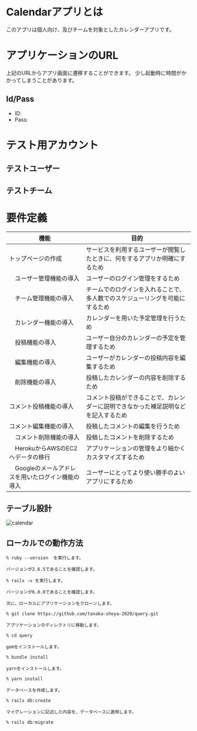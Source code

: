 # Calendarアプリとは

このアプリは個人向け、及びチームを対象としたカレンダーアプリです。


# アプリケーションのURL

上記のURLからアプリ画面に遷移することができます。
少し起動時に時間がかかってしまうことがあります。

## Id/Pass

- ID: 
- Pass: 

# テスト用アカウント

## テストユーザー

## テストチーム

# 要件定義

|            機能                           |            目的                                                   |
|----------------------------------------- |------------------------------------------------------------------|
|  トップページの作成                         |サービスを利用するユーザーが閲覧したときに、何をするアプリか明確にするため     |
|　ユーザー管理機能の導入                      |ユーザーのログイン管理をするため                                        |
|　チーム管理機能の導入                       |チームでのログインを入れることで、多人数でのスケジューリングを可能にするため    |
|　カレンダー機能の導入                       |カレンダーを用いた予定管理を行うため                                      |
|　投稿機能の導入                            |ユーザー自分のカレンダーの予定を管理するため                               |
|　編集機能の導入                            |ユーザーがカレンダーの投稿内容を編集するため                               |
|　削除機能の導入                            |投稿したカレンダーの内容を削除するため                                    |
| コメント投稿機能の導入                      |コメント投稿ができることで、カレンダーに説明できなかった補足説明などを記入するため|
| コメント編集機能の導入                      |投稿したコメントの編集を行うため                                         |
|　コメント削除機能の導入                      |投稿したコメントを削除するため                                          |
|　HerokuからAWSのEC2へデータの移行            |アプリケーションの管理をより細かくカスタマイズするため                      |
|　Googleのメールアドレスを用いたログイン機能の導入|ユーザーにとってより使い勝手のよいアプリにするため                         |



## テーブル設計

![calendar](https://user-images.githubusercontent.com/71364105/99646298-a7e08380-2a93-11eb-8a03-be809e92cca1.png)

## ローカルでの動作方法

``` 
% ruby --version  を実行します。

バージョンが2.6.5であることを確認します。

% rails -v を実行します。

バージョンが6.0.0であることを確認します。

次に、ローカルにアプリケーションをクローンします。

% git clone https://github.com/tanaka-shoya-2020/query.git

アプリケーションのディレクトリに移動します。

% cd query

gemをインストールします。

% bundle install

yarnをインストールします。

% yarn install

データベースを作成します。

% rails db:create

マイグレーションに記述した内容を、データベースに適用します。

% rails db:migrate
```

